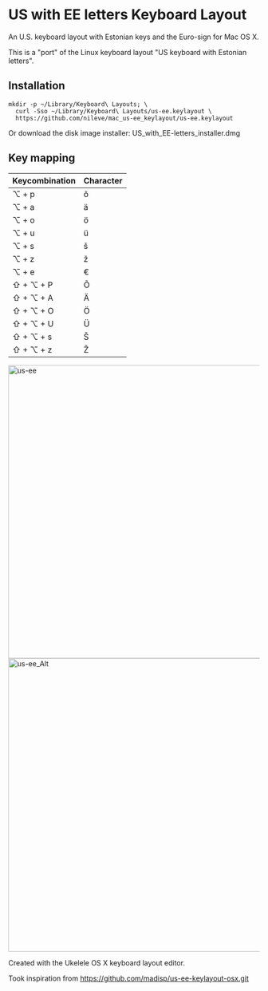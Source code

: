 # US with EE letters Keyboard Layout

An U.S. keyboard layout with Estonian keys and the Euro-sign for Mac OS X. 

This is a "port" of the Linux keyboard layout "US keyboard with Estonian letters".

## Installation

```
mkdir -p ~/Library/Keyboard\ Layouts; \
  curl -Sso ~/Library/Keyboard\ Layouts/us-ee.keylayout \
  https://github.com/nileve/mac_us-ee_keylayout/us-ee.keylayout
```
Or download the disk image installer: US_with_EE-letters_installer.dmg
  
## Key mapping

| **Keycombination** | **Character** |
|--------------------|---------------|
| ⌥ + p              |      õ        |
| ⌥ + a              |      ä        |
| ⌥ + o              |      ö        |
| ⌥ + u              |      ü        |
| ⌥ + s              |      š        |
| ⌥ + z              |      ž        |
| ⌥ + e              |      €        |
| ⇧ + ⌥ + P          |      Õ        |
| ⇧ + ⌥ + A          |      Ä        |
| ⇧ + ⌥ + O          |      Ö        |
| ⇧ + ⌥ + U          |      Ü        |
| ⇧ + ⌥ + s          |      Š        |
| ⇧ + ⌥ + z          |      Ž        |

<img width="588" alt="us-ee" src="https://user-images.githubusercontent.com/14870879/215778302-5ffc0d73-ad22-44f8-94db-260d67f25385.png">

<img width="588" alt="us-ee_Alt" src="https://user-images.githubusercontent.com/14870879/215778309-f2d2e8d2-8098-4f93-85ef-1a8d01cbaf78.png">

Created with the Ukelele OS X keyboard layout editor.

Took inspiration from https://github.com/madisp/us-ee-keylayout-osx.git
